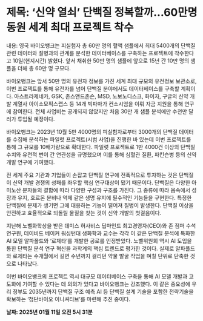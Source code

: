 # **제목: ‘신약 열쇠’ 단백질 정복할까…60만명 동원 세계 최대 프로젝트 착수**

  내용: 영국 바이오뱅크는 피실험자 총 60만 명의 혈액 샘플에서 최대 5400개의 단백질 관련 데이터와 질병과의 관계를 분석한 데이터베이스를 구축하는 프로젝트에 착수한다고 10일(현지시간) 밝혔다. 앞서 채취한 50만 명의 샘플에 앞으로 15년 간 10만 명의 샘플을 더해 총 60만 명 규모다.

바이오뱅크는 앞서 50만 명의 유전자 정보를 가진 세계 최대 규모의 유전정보 보관소로, 이번 프로젝트를 통해 유전자를 넘어 단백질 분야에서도 데이터베이스를 구축할 계획이다. 아스트라제네카, GSK, 존스앤드존슨, MSD, 노보노디스크, 화이자, 구글의 신약 개발 계열사 아이소모픽스랩스 등 14개 빅파마가 컨소시엄을 이뤄 자금 지원을 통해 연구에 참여한다. 전체 사업비는 공개되지 않았지만 처음 30만 개 샘플 분석에만 수천만 달러가 투입될 예정이다.

바이오뱅크는 2023년 10월 5만 4000명의 피실험자로부터 3000개의 단백질 데이터를 수집해 분석하는 파일럿 프로젝트(시범 사업)을 진행한 바 있는데 이번 프로젝트를 통해 그 규모를 10배가량으로 확대한다. 파일럿 프로젝트로 1만 4000건 이상의 단백질 수치와 유전적 변이 간 연관성을 규명했으며 이를 통해 심혈관 질환, 파킨슨병 등의 신약 개발 연구에 기여했다.

전 세계 주요 기관과 기업들이 손잡고 단백질 연구에 전폭적으로 투자하는 것은 단백질이 신약 개발 경쟁의 성패를 좌우할 핵심 연구대상이 됐기 때문이다. 단백질은 다양한 아미노산 분자들의 결합에 따라 다양한 구성과 구조를 가진다. 그 종류에 따라 몸속에서 성장과 유지, 호르몬 분비나 억제 같은 생명 유지에 필수적인 기능들을 구현한다. 특정한 단백질에 문제가 생기면 그에 대응하는 기능이 떨어져 질병이 발생한다. 단백질 이상을 안전하고 효율적으로 되돌릴 물질을 찾는 것이 신약 개발의 첫걸음이다.

지난해 노벨화학상을 받은 데미스 허사비스 딥마인드 최고경영자(CEO)와 존 점퍼 수석연구원, 데이비드 베이커 워싱턴대 생화학과 교수는 각각 이 같은 단백질 분석에 특화한 AI 모델 알파폴드와 ‘로제타’를 개발한 공로를 인정받았다. 노벨위원회 역시 AI 도입을 통한 단백질 분석 연구 혁신을 과학계의 핵심 트렌드로 평가한 것이다. 실제로 알파폴드와 로제타는 수개월에서 길면 수년까지 걸리던 약물 발굴 작업을 며칠 단위로 단축한 것으로 나타났다.

이번 바이오뱅크의 프로젝트 역시 대규모 데이터베이스 구축을 통해 AI 모델 개발과 고도화에 기여할 수 있다는 데 의의가 있다고 바이오뱅크는 강조했다. 이 같은 중요성에 우리 정부도 2035년까지 단백질 구조 예측 AI 등 단백질 설계 기술을 포함한 전략기술을 확보하는 ‘첨단바이오 이니셔티브’를 마련해 추진 중이다.

  **날짜: 2025년 01월 11일 오전 5시 31분**